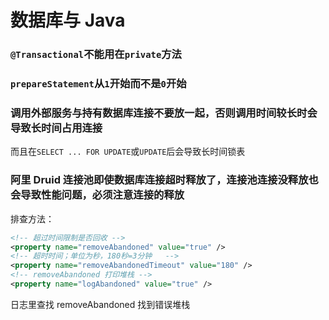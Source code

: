 # 数据库与 Java

### `@Transactional`不能用在`private`方法


### `prepareStatement`从`1`开始而不是`0`开始


### 调用外部服务与持有数据库连接不要放一起，否则调用时间较长时会导致长时间占用连接

而且在`SELECT ... FOR UPDATE`或`UPDATE`后会导致长时间锁表


### 阿里 Druid 连接池即使数据库连接超时释放了，连接池连接没释放也会导致性能问题，必须注意连接的释放

排查方法：
```xml
<!-- 超过时间限制是否回收 -->  
<property name="removeAbandoned" value="true" />  
<!-- 超时时间；单位为秒，180秒=3分钟   -->
<property name="removeAbandonedTimeout" value="180" />  
<!-- removeAbandoned 打印堆栈 -->
<property name="logAbandoned" value="true" />
```
日志里查找 removeAbandoned 找到错误堆栈


